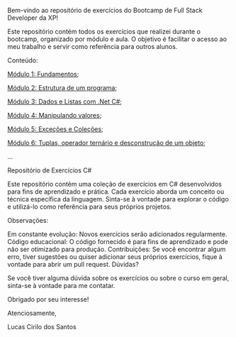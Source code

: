 Bem-vindo ao repositório de exercícios do Bootcamp de Full Stack Developer da XP!

Este repositório contém todos os exercícios que realizei durante o bootcamp, organizado por módulo e aula. O objetivo é facilitar o acesso ao meu trabalho e servir como referência para outros alunos.

Conteúdo:

[Módulo 1:  Fundamentos](https://github.com/lucas-cirilo/XP-Inc.--Full-Stack-Developer/tree/main/01%20-%20Fundamentos);

[Módulo 2: Estrutura de um programa](https://github.com/lucas-cirilo/XP-Inc.--Full-Stack-Developer/tree/main/02%20-%20Estrutura%20de%20um%20programa);

[Módulo 3: Dados e Listas com .Net C#](https://github.com/lucas-cirilo/XP-Inc.--Full-Stack-Developer/tree/main/03%20-%20Dados%20e%20Listas%20com%20.Net%20C%23);

[Módulo 4: Manipulando valores](https://github.com/lucas-cirilo/XP-Inc.--Full-Stack-Developer/tree/main/04%20-%20%20Manipulando%20valores);

[Módulo 5: Exceções e Coleções](https://github.com/lucas-cirilo/XP-Inc.--Full-Stack-Developer/tree/main/05%20-%20Exce%C3%A7%C3%B5es%20e%20Cole%C3%A7%C3%B5es);

[Módulo 6: Tuplas, operador ternário e desconstrução de um objeto](https://github.com/lucas-cirilo/XP-Inc.--Full-Stack-Developer/tree/main/06%20-%20Tuplas%2C%20operador%20tern%C3%A1rio%20e%20desconstru%C3%A7%C3%A3o%20de%20um%20objeto);

...

Repositório de Exercícios C#

Este repositório contém uma coleção de exercícios em C# desenvolvidos para fins de aprendizado e prática. Cada exercício aborda um conceito ou técnica específica da linguagem. Sinta-se à vontade para explorar o código e utilizá-lo como referência para seus próprios projetos.

Observações:

Em constante evolução: Novos exercícios serão adicionados regularmente.
Código educacional: O código fornecido é para fins de aprendizado e pode não ser otimizado para produção.
Contribuições: Se você encontrar algum erro, tiver sugestões ou quiser adicionar seus próprios exercícios, fique à vontade para abrir um pull request.
Dúvidas?

Se você tiver alguma dúvida sobre os exercícios ou sobre o curso em geral, sinta-se à vontade para me contatar.

Obrigado por seu interesse!

Atenciosamente,

Lucas Cirilo dos Santos
